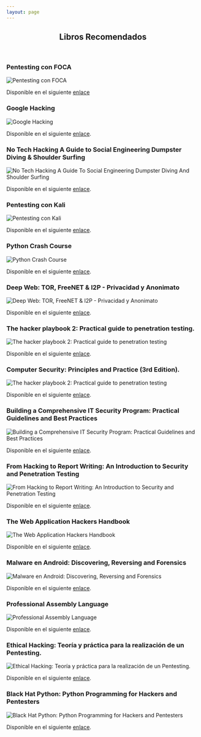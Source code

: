 ```yaml
---
layout: page
---
```


<!-- Section -->
<section>
	<header class="major">
		<h2>Libros Recomendados</h2>
	</header>
	<div class="posts">
		<article>
			<h3>Pentesting con FOCA</h3>
			<img src="assets/img/foca.png" alt="Pentesting con FOCA" />
			<p>Disponible en el siguiente <a href="http://0xword.com/es/libros/59-pentesting-con-foca.html">enlace</a></p>
		</article>
		<article>
			<h3>Google Hacking</h3>
			<img src="assets/img/googleHacking.png" alt="Google Hacking" />
			<p>Disponible en el siguiente
				<a href="https://www.amazon.com/Google-Hacking-Penetration-Testers-Third/dp/0128029641/ref=pd_lpo_sbs_14_t_0/145-3683179-5738901?_encoding=UTF8&psc=1&refRID=2CRMFRQXHNVP4ZQY7R31">
					enlace</a>.</p></article>
		<article>
			<h3>No Tech Hacking A Guide to Social Engineering Dumpster Diving & Shoulder Surfing</h3>
			<img src="assets/img/noTech.png" alt="No Tech Hacking A Guide To Social Engineering Dumpster Diving And Shoulder Surfing" />
			<p>Disponible en el siguiente <a href="https://www.amazon.com/No-Tech-Hacking-Engineering-Dumpster/dp/1597492159">enlace</a>.</p>
		</article>
		<article>
			<h3>Pentesting con Kali</h3>
			<img src="assets/img/pentestKali.png" alt="Pentesting con Kali" />
			<p>Disponible en el siguiente <a href="http://0xword.com/es/libros/40-libro-pentesting-kali.html">enlace</a>.</p>
		</article>
		<article>
		<h3>Python Crash Course</h3>
		<img src="assets/img/pythonCrashCourse.png" alt="Python Crash Course"/>
		<p>Disponible en el siguiente <a href="https://www.nostarch.com/pythoncrashcourse">enlace</a>.</p>
		</article>
		<article>
		<h3>Deep Web: TOR, FreeNET & I2P - Privacidad y Anonimato</h3>
		<img src="assets/img/deepweb.png" alt="Deep Web: TOR, FreeNET & I2P - Privacidad y Anonimato"/>
		<p>Disponible en el siguiente <a href="http://0xword.com/es/libros/75-deep-web-tor-freenet-i2p-privacidad-y-anonimato.html#idTab5">enlace</a>.</p>
		</article>
		<article>
		<h3>The hacker playbook 2: Practical guide to penetration testing.</h3>
		<img src="assets/img/playbook2.jpg" alt="The hacker playbook 2: Practical guide to penetration testing"/>
		<p>Disponible en el siguiente <a href="https://www.amazon.com/Hacker-Playbook-Practical-Penetration-Testing/dp/1512214566">enlace</a>.</p>
		</article>
		<article>
		<h3>Computer Security: Principles and Practice (3rd Edition).</h3>
		<img src="assets/img/csec3.jpg" alt="The hacker playbook 2: Practical guide to penetration testing"/>
		<p>Disponible en el siguiente <a href="https://www.amazon.com/Hacker-Playbook-Practical-Penetration-Testing/dp/1512214566">enlace</a>.</p>
		</article>
		<article>
		<h3>Building a Comprehensive IT Security Program: Practical Guidelines and Best Practices</h3>
		<img src="assets/img/bcisp.jpg" alt="Building a Comprehensive IT Security Program: Practical Guidelines and Best Practices"/>
		<p>Disponible en el siguiente <a href="https://www.amazon.com/Building-Comprehensive-Security-Program-Guidelines/dp/1484220528">enlace</a>.</p>
		</article>
		<article>
		<h3>From Hacking to Report Writing: An Introduction to Security and Penetration Testing</h3>
		<img src="assets/img/fhtrw.jpg" alt="From Hacking to Report Writing: An Introduction to Security and Penetration Testing"/>
		<p>Disponible en el siguiente <a href="https://www.amazon.com/Hacking-Report-Writing-Introduction-Penetration/dp/1484222822">enlace</a>.</p>
		</article>
		<article>
		<h3>The Web Application Hackers Handbook</h3>
		<img src="assets/img/wahh.jpg" alt="The Web Application Hackers Handbook"/>
		<p>Disponible en el siguiente <a href="https://www.amazon.com/Web-Application-Hackers-Handbook-Exploiting/dp/1118026470">enlace</a>.</p>
		</article>
		<article>
		<h3>Malware en Android: Discovering, Reversing and Forensics</h3>
		<img src="assets/img/madrf.png" alt="Malware en Android: Discovering, Reversing and Forensics"/>
		<p>Disponible en el siguiente <a href="http://0xword.com/es/libros/76-malware-en-android-discovering-reversing-and-forensics.html">enlace</a>.</p>
		</article>
		<article>
		<h3>Professional Assembly Language</h3>
		<img src="assets/img/pal.jpg" alt="Professional Assembly Language"/>
		<p>Disponible en el siguiente <a href="https://www.amazon.com/Professional-Assembly-Language-Richard-Blum/dp/0764579010">enlace</a>.</p>
		</article>
		<article>
		<h3>Ethical Hacking: Teoría y práctica para la realización de un Pentesting.</h3>
		<img src="assets/img/ehtp.jpg" alt="Ethical Hacking: Teoría y práctica para la realización de un Pentesting."/>
		<p>Disponible en el siguiente <a href="https://0xword.com/es/libros/65-ethical-hacking-teoria-y-practica-para-la-realizacion-de-un-pentesting.html">enlace</a>.</p>
		</article>
		<article>
		<h3>Black Hat Python: Python Programming for Hackers and Pentesters</h3>
		<img src="assets/img/bhp.png" alt="Black Hat Python: Python Programming for Hackers and Pentesters"/>
		<p>Disponible en el siguiente <a href="https://nostarch.com/blackhatpython">enlace</a>.</p>
		</article>
	</div>
</section>
